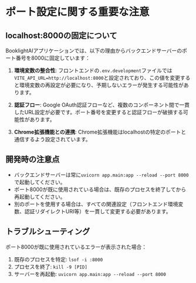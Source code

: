 # ポート設定に関する重要な注意

## localhost:8000の固定について

BooklightAIアプリケーションでは、以下の理由からバックエンドサーバーのポート番号を8000に固定しています：

1. **環境変数の整合性**: フロントエンドの`.env.development`ファイルでは`VITE_API_URL=http://localhost:8000`と設定されており、この値を変更すると環境変数の再設定が必要になり、予期しないエラーが発生する可能性があります。

2. **認証フロー**: Google OAuth認証フローなど、複数のコンポーネント間で一貫したURL設定が必要です。ポート番号を変更すると認証フローが破損する可能性があります。

3. **Chrome拡張機能との連携**: Chrome拡張機能はlocalhostの特定のポートと通信するよう設定されています。

## 開発時の注意点

- バックエンドサーバーは常に`uvicorn app.main:app --reload --port 8000`で起動してください。
- ポート8000が既に使用されている場合は、既存のプロセスを終了してから再起動してください。
- 別のポートを使用する場合は、すべての関連設定（フロントエンド環境変数、認証リダイレクトURI等）を一貫して変更する必要があります。

## トラブルシューティング

ポート8000が既に使用されているエラーが表示された場合：

1. 既存のプロセスを特定: `lsof -i :8000`
2. プロセスを終了: `kill -9 [PID]`
3. サーバーを再起動: `uvicorn app.main:app --reload --port 8000`
